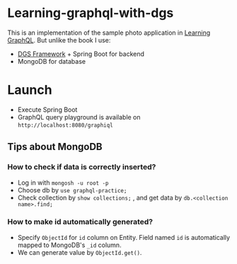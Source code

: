 # Learning-graphql-with-dgs
This is an implementation of the sample photo application in [Learning GraphQL](https://www.oreilly.com/library/view/learning-graphql/9781492030706/). But unlike the book I use:

- [DGS Framework](https://netflix.github.io/dgs/) + Spring Boot for backend
- MongoDB for database

# Launch
- Execute Spring Boot
- GraphQL query playground is available on `http://localhost:8080/graphiql`

## Tips about MongoDB
### How to check if data is correctly inserted?
- Log in with `mongosh -u root -p`
- Choose db by `use graphql-practice;`
- Check collection by `show collections;` , and get data by `db.<collection name>.find;`

### How to make id automatically generated?
- Specify `ObjectId` for `id` column on Entity. Field named `id` is automatically mapped to MongoDB's `_id` column.
- We can generate value by `ObjectId.get()`.



